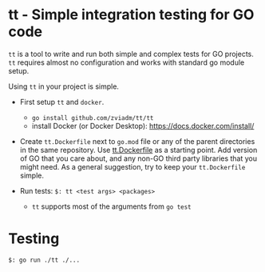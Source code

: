 # tt - Simple integration testing for GO code

`tt` is a tool to write and run both simple and complex tests for GO projects. `tt` requires almost no configuration and works with standard go module setup.

Using `tt` in your project is simple.
* First setup `tt` and `docker`.
	* `go install github.com/zviadm/tt/tt`
	* install Docker (or Docker Desktop): https://docs.docker.com/install/

* Create `tt.Dockerfile` next to `go.mod` file or any of the parent directories in the same repository. Use [tt.Dockerfile](./tt.Dockerfile) as a starting point. Add version of GO that you care about, and any non-GO third party libraries that you might need. As a general suggestion, try to keep your `tt.Dockerfile` simple.
* Run tests: `$: tt <test args> <packages>`
	* `tt` supports most of the arguments from `go test`

# Testing

```
$: go run ./tt ./...
```